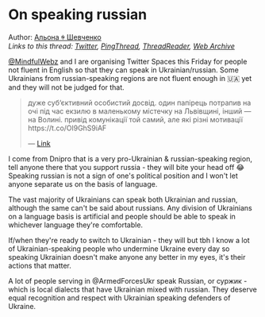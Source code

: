 # On speaking russian

Author: [Альона ꑭ Шевченко](https://twitter.com/cryptodrftng)  
*Links to this thread: [Twitter](https://twitter.com/cryptodrftng/status/1516521722912165895), [PingThread](https://pingthread.com/thread/1516521722912165895), [ThreadReader](https://threadreaderapp.com/thread/1516521722912165895.html), [Web Archive](https://web.archive.org/web/*/https://twitter.com/cryptodrftng/status/1516521722912165895)*

[@MindfulWebz](https://twitter.com/MindfulWebz) and I are organising Twitter Spaces this Friday for people not fluent in English so that they can speak in Ukrainian/russian. Some Ukrainians from russian-speaking regions are not fluent enough in 🇺🇦 yet and they will not be judged for that.

<blockquote class="twitter-tweet">
    <p lang="en" dir="ltr">
    дуже суб‘єктивний особистий досвід. один папірець потрапив на очі під час екзилю в маленькому містечку на Львівщині, інший — на Волині. привід комунікації той самий, але які різні мотивації https://t.co/Ol9GhS9iAF<br />
    </p>
    &mdash; <a href="https://twitter.com/keepsliding/status/1516515089205141507">Link</a>
</blockquote>

I come from Dnipro that is a very pro-Ukrainian & russian-speaking region, tell anyone there that you support russia - they will bite your head off 😂 Speaking russian is not a sign of one's political position and I won't let anyone separate us on the basis of language.

The vast majority of Ukrainians can speak both Ukrainian and russian, although the same can't be said about russians. Any division of Ukrainians on a language basis is artificial and people should be able to speak in whichever language they're comfortable.

If/when they're ready to switch to Ukrainian - they will but tbh I know a lot of Ukrainian-speaking people who undermine Ukraine every day so speaking Ukrainian doesn't make anyone any better in my eyes, it's their actions that matter.

A lot of people serving in @ArmedForcesUkr speak Russian, or суржик - which is local dialects that have Ukrainian mixed with russian. They deserve equal recognition and respect with Ukrainian speaking defenders of Ukraine.
